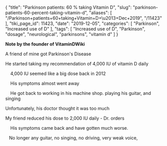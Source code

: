 {
    "title": "Parkinson patients: 60 % taking Vitamin D",
    "slug": "parkinson-patients-60-percent-taking-vitamin-d",
    "aliases": [
        "/Parkinson+patients+60+taking+Vitamin+D+\u2013+Dec+2019",
        "/11423"
    ],
    "tiki_page_id": 11423,
    "date": "2019-12-05",
    "categories": [
        "Parkinson",
        "Increased use of D"
    ],
    "tags": [
        "Increased use of D",
        "Parkinson",
        "dosage",
        "neurological",
        "parkinsons",
        "vitamin d"
    ]
}


**Note by the founder of VitaminDWiki** 

A friend of mine got Parkinson's Disease

He started taking my recommendation of 4,000 IU of vitamin D daily

&nbsp; &nbsp;  4,000 IU seemed like a big dose back in 2012

&nbsp; &nbsp; His symptoms almost went away

&nbsp; &nbsp; He got back to working in his machine shop. playing his guitar, and singing

Unfortunately, his doctor thought it was too much

My friend reduced his dose to 2,000 IU daily - Dr. orders

&nbsp; &nbsp; His symptoms came back and have gotten much worse.

&nbsp; &nbsp;No longer any guitar, no singing, no driving, very weak voice,